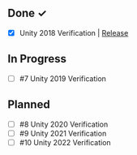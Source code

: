 ## Done ✓
- [x] Unity 2018 Verification | [Release](https://github.com/mitay-walle/GradientTexture/releases/tag/1.0.1)

## In Progress
- [ ] #7 Unity 2019 Verification

## Planned
- [ ] #8 Unity 2020 Verification
- [ ] #9 Unity 2021 Verification
- [ ] #10 Unity 2022 Verification
